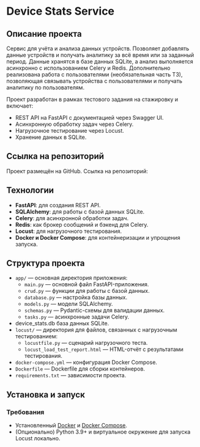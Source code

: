 # Device Stats Service

## Описание проекта

Сервис для учёта и анализа данных устройств. Позволяет добавлять данные устройств и получать аналитику за всё время или за заданный период. Данные хранятся в базе данных SQLite, а анализ выполняется асинхронно с использованием Celery и Redis. Дополнительно реализована работа с пользователями (необязательная часть ТЗ), позволяющая связывать устройства с пользователями и получать аналитику по пользователям.

Проект разработан в рамках тестового задания на стажировку и включает:
- REST API на FastAPI с документацией через Swagger UI.
- Асинхронную обработку задач через Celery.
- Нагрузочное тестирование через Locust.
- Хранение данных в SQLite.

## Ссылка на репозиторий

Проект размещён на GitHub. Ссылка на репозиторий:


## Технологии

- **FastAPI**: для создания REST API.
- **SQLAlchemy**: для работы с базой данных SQLite.
- **Celery**: для асинхронной обработки задач.
- **Redis**: как брокер сообщений и бэкенд для Celery.
- **Locust**: для нагрузочного тестирования.
- **Docker и Docker Compose**: для контейнеризации и упрощения запуска.

## Структура проекта

- `app/` — основная директория приложения:
  - `main.py` — основной файл FastAPI-приложения.
  - `crud.py` — функции для работы с базой данных.
  - `database.py` — настройка базы данных.
  - `models.py` — модели SQLAlchemy.
  - `schemas.py` — Pydantic-схемы для валидации данных.
  - `tasks.py` — асинхронные задачи Celery.
- device_stats.db база данных SQLite.
- `locust/` — директория для файлов, связанных с нагрузочным тестированием:
  - `locustfile.py` — сценарий нагрузочного теста.
  - `locust_load_test_report.html` — HTML-отчёт с результатами тестирования.
- `docker-compose.yml` — конфигурация Docker Compose.
- `Dockerfile` — Dockerfile для сборки контейнеров.
- `requirements.txt` — зависимости проекта.

## Установка и запуск

### Требования

- Установленный [Docker](https://docs.docker.com/get-docker/) и [Docker Compose](https://docs.docker.com/compose/install/).
- (Опционально) Python 3.9+ и виртуальное окружение для запуска Locust локально.
